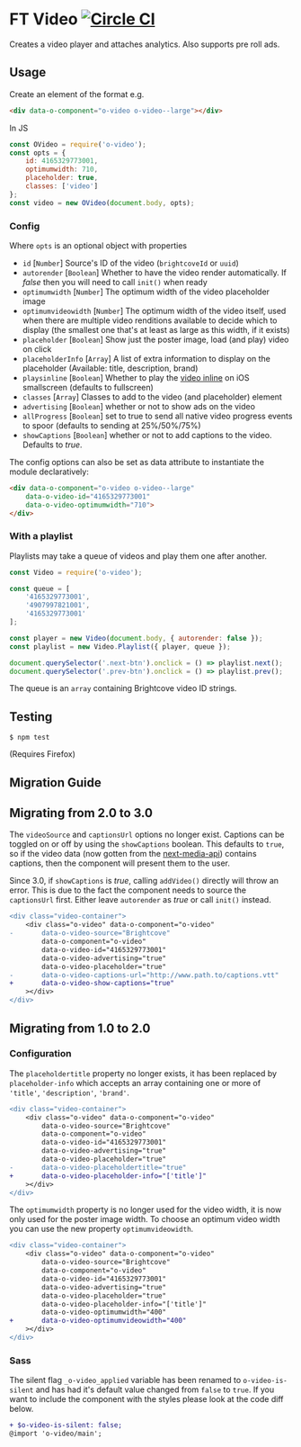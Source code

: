 # FT Video [![Circle CI](https://circleci.com/gh/Financial-Times/o-video.svg?style=svg)](https://circleci.com/gh/Financial-Times/o-video)

Creates a video player and attaches analytics. Also supports pre roll ads.

## Usage

Create an element of the format e.g.

```html
<div data-o-component="o-video o-video--large"></div>
```

In JS

```js
const OVideo = require('o-video');
const opts = {
	id: 4165329773001,
	optimumwidth: 710,
	placeholder: true,
	classes: ['video']
};
const video = new OVideo(document.body, opts);
```

### Config

Where `opts` is an optional object with properties

 * `id` [`Number`] Source's ID of the video (`brightcoveId` or `uuid`)
 * `autorender` [`Boolean`] Whether to have the video render automatically. If *false* then you will need to call `init()` when ready
 * `optimumwidth` [`Number`] The optimum width of the video placeholder image
 * `optimumvideowidth` [`Number`] The optimum width of the video itself, used when there are multiple video renditions available to
 decide which to display (the smallest one that's at least as large as this width, if it exists)
 * `placeholder` [`Boolean`] Show just the poster image, load (and play) video on click
 * `placeholderInfo` [`Array`] A list of extra information to display on the placeholder (Available: title, description, brand)
 * `playsinline` [`Boolean`] Whether to play the [video inline](https://webkit.org/blog/6784/new-video-policies-for-ios/) on iOS smallscreen (defaults to fullscreen)
 * `classes` [`Array`] Classes to add to the video (and placeholder) element
 * `advertising` [`Boolean`] whether or not to show ads on the video
 * `allProgress` [`Boolean`] set to true to send all native video progress events to spoor (defaults to sending at 25%/50%/75%)
 * `showCaptions` [`Boolean`] whether or not to add captions to the video. Defaults to *true*.

The config options can also be set as data attribute to instantiate the module declaratively:

```html
<div data-o-component="o-video o-video--large"
	data-o-video-id="4165329773001"
	data-o-video-optimumwidth="710">
</div>
```

### With a playlist

Playlists may take a queue of videos and play them one after another.

```js
const Video = require('o-video');

const queue = [
	'4165329773001',
	'4907997821001',
	'4165329773001'
];

const player = new Video(document.body, { autorender: false });
const playlist = new Video.Playlist({ player, queue });

document.querySelector('.next-btn').onclick = () => playlist.next();
document.querySelector('.prev-btn').onclick = () => playlist.prev();
```

The queue is an `array` containing Brightcove video ID strings.

## Testing
```
$ npm test
```
(Requires Firefox)


## Migration Guide

Migrating from 2.0 to 3.0
-------------------------

The `videoSource` and `captionsUrl` options no longer exist. Captions can be toggled on or off by using the `showCaptions` boolean. This defaults to `true`, so if the video data (now gotten from the [next-media-api](https://github.com/Financial-Times/next-media-api)) contains captions, then the component will present them to the user.

Since 3.0, if `showCaptions` is *true*, calling `addVideo()` directly will throw an error. This is due to the fact the component needs to source the `captionsUrl` first. Either leave `autorender` as *true* or call `init()` instead.

```diff
<div class="video-container">
	<div class="o-video" data-o-component="o-video"
-		data-o-video-source="Brightcove"
		data-o-component="o-video"
		data-o-video-id="4165329773001"
		data-o-video-advertising="true"
		data-o-video-placeholder="true"
- 		data-o-video-captions-url="http://www.path.to/captions.vtt"
+ 		data-o-video-show-captions="true"
	></div>
</div>
```

Migrating from 1.0 to 2.0
-------------------------

### Configuration

The `placeholdertitle` property no longer exists, it has been replaced by `placeholder-info` which accepts an array containing one or more of `'title'`, `'description'`, `'brand'`.

```diff
<div class="video-container">
	<div class="o-video" data-o-component="o-video"
		data-o-video-source="Brightcove"
		data-o-component="o-video"
		data-o-video-id="4165329773001"
		data-o-video-advertising="true"
		data-o-video-placeholder="true"
- 		data-o-video-placeholdertitle="true"
+ 		data-o-video-placeholder-info="['title']"
	></div>
</div>
```

The `optimumwidth` property is no longer used for the video width, it is now only used for the poster image width. To choose an optimum video width you can use the new property `optimumvideowidth`.


```diff
<div class="video-container">
	<div class="o-video" data-o-component="o-video"
		data-o-video-source="Brightcove"
		data-o-component="o-video"
		data-o-video-id="4165329773001"
		data-o-video-advertising="true"
		data-o-video-placeholder="true"
		data-o-video-placeholder-info="['title']"
		data-o-video-optimumwidth="400"
+ 		data-o-video-optimumvideowidth="400"
	></div>
</div>
```

### Sass

The silent flag `_o-video_applied` variable has been renamed to `o-video-is-silent` and has had it's default value changed from `false` to `true`. If you want to include the component with the styles please look at the code diff below.

```diff
+ $o-video-is-silent: false;
@import 'o-video/main';
```
